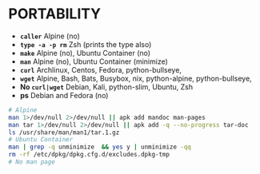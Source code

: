 #  PORTABILITY 

* **`caller`** Alpine (no)
* **`type -a -p rm`** Zsh (prints the type also)
* **`make`** Alpine (no), Ubuntu Container (no)
* **`man`** Alpine (no), Ubuntu Container (minimize)
* **`curl`** Archlinux, Centos, Fedora, python-bullseye,
* **`wget`** Alpine, Bash, Bats, Busybox, nix, python-alpine, python-bullseye, 
* **No `curl|wget`** Debian, Kali, python-slim, Ubuntu, Zsh
* **ps** Debian and Fedora (no)
```bash
# Alpine 
man 1>/dev/null 2>/dev/null || apk add mandoc man-pages
man tar 1>/dev/null 2>/dev/null || apk add -q --no-progress tar-doc
ls /usr/share/man/man1/tar.1.gz
# Ubuntu Container
man | grep -q unminimize  && yes y | unminimize -qq
rm -rf /etc/dpkg/dpkg.cfg.d/excludes.dpkg-tmp
# No man page 
```
